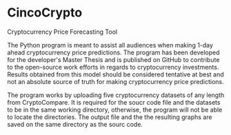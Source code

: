 # CincoCrypto
Cryptocurrency Price Forecasting Tool

The Python program is meant to assist all audiences when making 1-day ahead cryptocurrency price predictions. The program has been developed for the developer's Master Thesis and is published on GitHub to contribute to the open-source work efforts in regards to cryptocurrency investments. Results obtained from this model should be considered tentative at best and not an absolute source of truth for making cryptocurrency price predictions.

The program works by uploading five cryptocurrency datasets of any length from CryptoCompare. It is required for the soucr code file and the datasets to be in the same working directory, otherwise, the program will not be able to locate the directories. The output file and the the resulting graphs are saved on the same directory as the sourc code.  
